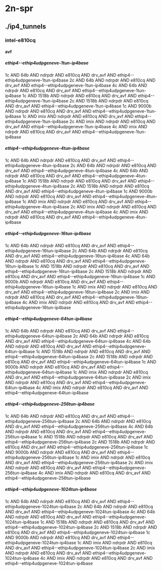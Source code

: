 # 2n-spr
## ./ip4_tunnels
### intel-e810cq
#### avf
##### ethip4--ethip4udpgeneve-1tun-ip4base
1c AND 64b AND ndrpdr AND e810cq AND drv_avf AND ethip4--ethip4udpgeneve-1tun-ip4base
2c AND 64b AND ndrpdr AND e810cq AND drv_avf AND ethip4--ethip4udpgeneve-1tun-ip4base
4c AND 64b AND ndrpdr AND e810cq AND drv_avf AND ethip4--ethip4udpgeneve-1tun-ip4base
1c AND 1518b AND ndrpdr AND e810cq AND drv_avf AND ethip4--ethip4udpgeneve-1tun-ip4base
2c AND 1518b AND ndrpdr AND e810cq AND drv_avf AND ethip4--ethip4udpgeneve-1tun-ip4base
1c AND 9000b AND ndrpdr AND e810cq AND drv_avf AND ethip4--ethip4udpgeneve-1tun-ip4base
1c AND imix AND ndrpdr AND e810cq AND drv_avf AND ethip4--ethip4udpgeneve-1tun-ip4base
2c AND imix AND ndrpdr AND e810cq AND drv_avf AND ethip4--ethip4udpgeneve-1tun-ip4base
4c AND imix AND ndrpdr AND e810cq AND drv_avf AND ethip4--ethip4udpgeneve-1tun-ip4base
##### ethip4--ethip4udpgeneve-4tun-ip4base
1c AND 64b AND ndrpdr AND e810cq AND drv_avf AND ethip4--ethip4udpgeneve-4tun-ip4base
2c AND 64b AND ndrpdr AND e810cq AND drv_avf AND ethip4--ethip4udpgeneve-4tun-ip4base
4c AND 64b AND ndrpdr AND e810cq AND drv_avf AND ethip4--ethip4udpgeneve-4tun-ip4base
1c AND 1518b AND ndrpdr AND e810cq AND drv_avf AND ethip4--ethip4udpgeneve-4tun-ip4base
2c AND 1518b AND ndrpdr AND e810cq AND drv_avf AND ethip4--ethip4udpgeneve-4tun-ip4base
1c AND 9000b AND ndrpdr AND e810cq AND drv_avf AND ethip4--ethip4udpgeneve-4tun-ip4base
1c AND imix AND ndrpdr AND e810cq AND drv_avf AND ethip4--ethip4udpgeneve-4tun-ip4base
2c AND imix AND ndrpdr AND e810cq AND drv_avf AND ethip4--ethip4udpgeneve-4tun-ip4base
4c AND imix AND ndrpdr AND e810cq AND drv_avf AND ethip4--ethip4udpgeneve-4tun-ip4base
##### ethip4--ethip4udpgeneve-16tun-ip4base
1c AND 64b AND ndrpdr AND e810cq AND drv_avf AND ethip4--ethip4udpgeneve-16tun-ip4base
2c AND 64b AND ndrpdr AND e810cq AND drv_avf AND ethip4--ethip4udpgeneve-16tun-ip4base
4c AND 64b AND ndrpdr AND e810cq AND drv_avf AND ethip4--ethip4udpgeneve-16tun-ip4base
1c AND 1518b AND ndrpdr AND e810cq AND drv_avf AND ethip4--ethip4udpgeneve-16tun-ip4base
2c AND 1518b AND ndrpdr AND e810cq AND drv_avf AND ethip4--ethip4udpgeneve-16tun-ip4base
1c AND 9000b AND ndrpdr AND e810cq AND drv_avf AND ethip4--ethip4udpgeneve-16tun-ip4base
1c AND imix AND ndrpdr AND e810cq AND drv_avf AND ethip4--ethip4udpgeneve-16tun-ip4base
2c AND imix AND ndrpdr AND e810cq AND drv_avf AND ethip4--ethip4udpgeneve-16tun-ip4base
4c AND imix AND ndrpdr AND e810cq AND drv_avf AND ethip4--ethip4udpgeneve-16tun-ip4base
##### ethip4--ethip4udpgeneve-64tun-ip4base
1c AND 64b AND ndrpdr AND e810cq AND drv_avf AND ethip4--ethip4udpgeneve-64tun-ip4base
2c AND 64b AND ndrpdr AND e810cq AND drv_avf AND ethip4--ethip4udpgeneve-64tun-ip4base
4c AND 64b AND ndrpdr AND e810cq AND drv_avf AND ethip4--ethip4udpgeneve-64tun-ip4base
1c AND 1518b AND ndrpdr AND e810cq AND drv_avf AND ethip4--ethip4udpgeneve-64tun-ip4base
2c AND 1518b AND ndrpdr AND e810cq AND drv_avf AND ethip4--ethip4udpgeneve-64tun-ip4base
1c AND 9000b AND ndrpdr AND e810cq AND drv_avf AND ethip4--ethip4udpgeneve-64tun-ip4base
1c AND imix AND ndrpdr AND e810cq AND drv_avf AND ethip4--ethip4udpgeneve-64tun-ip4base
2c AND imix AND ndrpdr AND e810cq AND drv_avf AND ethip4--ethip4udpgeneve-64tun-ip4base
4c AND imix AND ndrpdr AND e810cq AND drv_avf AND ethip4--ethip4udpgeneve-64tun-ip4base
##### ethip4--ethip4udpgeneve-256tun-ip4base
1c AND 64b AND ndrpdr AND e810cq AND drv_avf AND ethip4--ethip4udpgeneve-256tun-ip4base
2c AND 64b AND ndrpdr AND e810cq AND drv_avf AND ethip4--ethip4udpgeneve-256tun-ip4base
4c AND 64b AND ndrpdr AND e810cq AND drv_avf AND ethip4--ethip4udpgeneve-256tun-ip4base
1c AND 1518b AND ndrpdr AND e810cq AND drv_avf AND ethip4--ethip4udpgeneve-256tun-ip4base
2c AND 1518b AND ndrpdr AND e810cq AND drv_avf AND ethip4--ethip4udpgeneve-256tun-ip4base
1c AND 9000b AND ndrpdr AND e810cq AND drv_avf AND ethip4--ethip4udpgeneve-256tun-ip4base
1c AND imix AND ndrpdr AND e810cq AND drv_avf AND ethip4--ethip4udpgeneve-256tun-ip4base
2c AND imix AND ndrpdr AND e810cq AND drv_avf AND ethip4--ethip4udpgeneve-256tun-ip4base
4c AND imix AND ndrpdr AND e810cq AND drv_avf AND ethip4--ethip4udpgeneve-256tun-ip4base
##### ethip4--ethip4udpgeneve-1024tun-ip4base
1c AND 64b AND ndrpdr AND e810cq AND drv_avf AND ethip4--ethip4udpgeneve-1024tun-ip4base
2c AND 64b AND ndrpdr AND e810cq AND drv_avf AND ethip4--ethip4udpgeneve-1024tun-ip4base
4c AND 64b AND ndrpdr AND e810cq AND drv_avf AND ethip4--ethip4udpgeneve-1024tun-ip4base
1c AND 1518b AND ndrpdr AND e810cq AND drv_avf AND ethip4--ethip4udpgeneve-1024tun-ip4base
2c AND 1518b AND ndrpdr AND e810cq AND drv_avf AND ethip4--ethip4udpgeneve-1024tun-ip4base
1c AND 9000b AND ndrpdr AND e810cq AND drv_avf AND ethip4--ethip4udpgeneve-1024tun-ip4base
1c AND imix AND ndrpdr AND e810cq AND drv_avf AND ethip4--ethip4udpgeneve-1024tun-ip4base
2c AND imix AND ndrpdr AND e810cq AND drv_avf AND ethip4--ethip4udpgeneve-1024tun-ip4base
4c AND imix AND ndrpdr AND e810cq AND drv_avf AND ethip4--ethip4udpgeneve-1024tun-ip4base

